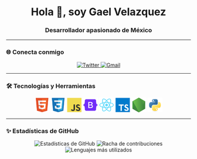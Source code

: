 <h1 align="center">Hola 👋, soy Gael Velazquez</h1>
<h3 align="center">Desarrollador apasionado de México</h3>

---

### 🌐 Conecta conmigo
<p align="center">
  <a href="https://x.com/gaelvelazquezlx" target="_blank" rel="noopener noreferrer">
    <img src="https://img.shields.io/badge/Twitter-%231DA1F2.svg?style=for-the-badge&logo=twitter&logoColor=white" alt="Twitter">
  </a>
  <a href="mailto:gaelvela18@gmail.com">
    <img src="https://img.shields.io/badge/Gmail-D14836?style=for-the-badge&logo=gmail&logoColor=white" alt="Gmail">
  </a>
</p>

---

### 🛠️ Tecnologías y Herramientas
<p align="center">
  <img src="https://raw.githubusercontent.com/devicons/devicon/master/icons/html5/html5-original.svg" alt="HTML5" width="40" height="40" />
  <img src="https://raw.githubusercontent.com/devicons/devicon/master/icons/css3/css3-original.svg" alt="CSS3" width="40" height="40" />
  <img src="https://raw.githubusercontent.com/devicons/devicon/master/icons/javascript/javascript-original.svg" alt="JavaScript" width="40" height="40" />
  <img src="https://raw.githubusercontent.com/devicons/devicon/master/icons/bootstrap/bootstrap-plain.svg" alt="Bootstrap" width="40" height="40" />
  <img src="https://raw.githubusercontent.com/devicons/devicon/master/icons/react/react-original.svg" alt="React" width="40" height="40" />
  <img src="https://raw.githubusercontent.com/devicons/devicon/master/icons/typescript/typescript-original.svg" alt="TypeScript" width="40" height="40" />
  <img src="https://raw.githubusercontent.com/devicons/devicon/master/icons/nodejs/nodejs-original.svg" alt="Node.js" width="40" height="40" />
  <img src="https://raw.githubusercontent.com/devicons/devicon/master/icons/python/python-original.svg" alt="Python" width="40" height="40" />
</p>

---

### ✨ Estadísticas de GitHub
<p align="center">
  <img src="https://github-readme-stats.vercel.app/api?username=GaelPA15&show_icons=true&theme=radical" alt="Estadísticas de GitHub">
  <img src="https://github-readme-streak-stats.herokuapp.com/?user=GaelPA15&theme=radical" alt="Racha de contribuciones">
  <img src="https://github-readme-stats.vercel.app/api/top-langs/?username=GaelPA15&layout=compact&theme=radical" alt="Lenguajes más utilizados">
</p>
